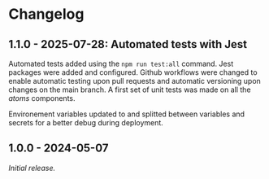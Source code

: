 # Changelog

## 1.1.0 - 2025-07-28: Automated tests with Jest

Automated tests added using the `npm run test:all` command. Jest packages were added and configured.
Github workflows were changed to enable automatic testing upon pull requests and automatic versioning upon changes on the main branch.
A first set of unit tests was made on all the _atoms_ components.

Environement variables updated to and splitted between variables and secrets for a better debug during deployment.

## 1.0.0 - 2024-05-07

_Initial release._
